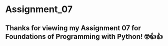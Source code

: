 # Assignment_07
Thanks for viewing my Assignment 07 for Foundations of Programming with Python! 
:nerd_face::+1::thumbsup:
---
